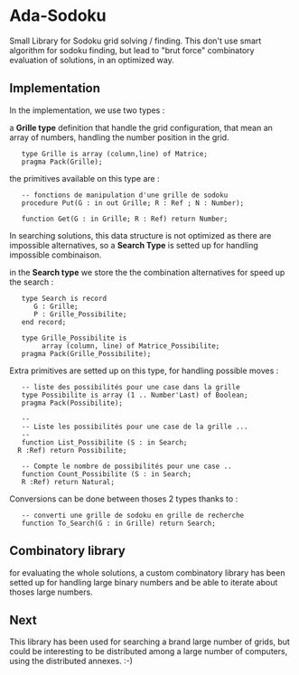# Ada-Sodoku

Small Library for Sodoku grid solving / finding.
This don't use smart algorithm for sodoku finding, but lead to "brut force" combinatory evaluation of solutions, in an optimized way.

## Implementation 

In the implementation, we use two types : 

a **Grille type** definition that handle the grid configuration, that mean an array of numbers, handling the number position in the grid.


       type Grille is array (column,line) of Matrice;
       pragma Pack(Grille);
    
    
the primitives available on this type are : 

       -- fonctions de manipulation d'une grille de sodoku
       procedure Put(G : in out Grille; R : Ref ; N : Number);

       function Get(G : in Grille; R : Ref) return Number;
    


In searching solutions, this data structure is not optimized as there are impossible alternatives, so a **Search Type** is setted up for handling impossible combinaison.

in the **Search type** we store the the combination alternatives for speed up the search :
    
    
       type Search is record
	      G : Grille;
	      P : Grille_Possibilite;
       end record;
        
       type Grille_Possibilite is
     		array (column, line) of Matrice_Possibilite;
       pragma Pack(Grille_Possibilite);
    
    



Extra primitives are setted up on this type, for handling possible moves :


       -- liste des possibilités pour une case dans la grille
       type Possibilite is array (1 .. Number'Last) of Boolean;
       pragma Pack(Possibilite);
    
       --
       -- Liste les possibilités pour une case de la grille ...
       --
       function List_Possibilite (S : in Search;
      R :Ref) return Possibilite;
    
       -- Compte le nombre de possibilités pour une case ..
       function Count_Possibilite (S : in Search;
       R :Ref) return Natural;
    
    
Conversions can be done between thoses 2 types thanks to :

       -- converti une grille de sodoku en grille de recherche
       function To_Search(G : in Grille) return Search;
    

## Combinatory library

for evaluating the whole solutions, a custom combinatory library has been setted up for handling large binary numbers and be able to iterate about thoses large numbers.


## Next

This library has been used for searching a brand large number of grids, but could be interesting to be distributed among a large number of computers, using the distributed annexes. :-)

